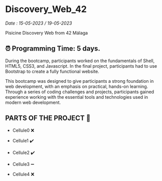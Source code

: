 # Discovery_Web_42
*Date : 15-05-2023 / 19-05-2023*

Pisicine Discovery Web from 42 Málaga

## **⏰ Programming Time: 5 days.**

During the bootcamp, participants worked on the fundamentals of Shell, HTML5, CSS3, and Javascript. In the final project, participants had to use Bootstrap to create a fully functional website.

This bootcamp was designed to give participants a strong foundation in web development, with an emphasis on practical, hands-on learning. Through a series of coding challenges and projects, participants gained experience working with the essential tools and technologies used in modern web development.



## **PARTS OF THE PROJECT 🧩**

 - Cellule0 ❌
 
 - Cellule1 ✔️
 
 - Cellule2 ✔️
 
 - Cellule3 ➖
 
 - Cellule4 ❌
